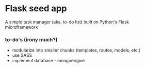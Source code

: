 Flask seed app
=======

A simple task manager (aka. to-do list) built on Python's Flask microframework

### to-do's (irony much?)

- modularize into smaller chunks (templates, routes, models, etc.)
- use SASS
- implement database - mongoengine